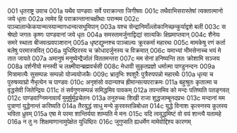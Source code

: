 001	धृतराष्ट्र उवाच
001a	यथैव पाण्डवाः सर्वे पराक्रान्ता जिगीषवः
001c	तथैवाभिसरास्तेषां त्यक्तात्मानो जये धृताः
002a	त्वमेव हि पराक्रान्तानाचक्षीथाः परान्मम
002c	पाञ्चालान्केकयान्मत्स्यान्मागधान्वत्सभूमिपान्
003a	यश्च सेन्द्रानिमाँल्लोकानिच्छन्कुर्याद्वशे बली
003c	स श्रेष्ठो जगतः कृष्णः पाण्डवानां जये धृतः
004a	समस्तामर्जुनाद्विद्यां सात्यकिः क्षिप्रमाप्तवान्
004c	शैनेयः समरे स्थाता बीजवत्प्रवपञ्शरान्
005a	धृष्टद्युम्नश्च पाञ्चाल्यः क्रूरकर्मा महारथः
005c	मामकेषु रणं कर्ता बलेषु परमास्त्रवित्
006a	युधिष्ठिरस्य च क्रोधादर्जुनस्य च विक्रमात्
006c	यमाभ्यां भीमसेनाच्च भयं मे तात जायते
007a	अमानुषं मनुष्येन्द्रैर्जालं विततमन्तरा
007c	मम सेनां हनिष्यन्ति ततः क्रोशामि सञ्जय
008a	दर्शनीयो मनस्वी च लक्ष्मीवान्ब्रह्मवर्चसी
008c	मेधावी सुकृतप्रज्ञो धर्मात्मा पाण्डुनन्दनः
009a	मित्रामात्यैः सुसम्पन्नः सम्पन्नो योज्ययोजकैः
009c	भ्रातृभिः श्वशुरैः पुत्रैरुपपन्नो महारथैः
010a	धृत्या च पुरुषव्याघ्रो नैभृत्येन च पाण्डवः
010c	अनृशंसो वदान्यश्च ह्रीमान्सत्यपराक्रमः
011a	बहुश्रुतः कृतात्मा च वृद्धसेवी जितेन्द्रियः
011c	तं सर्वगुणसम्पन्नं समिद्धमिव पावकम्
012a	तपन्तमिव को मन्दः पतिष्यति पतङ्गवत्
012c	पाण्डवाग्निमनावार्यं मुमूर्षुर्मूढचेतनः
013a	तनुरुच्चः शिखी राजा शुद्धजाम्बूनदप्रभः
013c	मन्दानां मम पुत्राणां युद्धेनान्तं करिष्यति
014a	तैरयुद्धं साधु मन्ये कुरवस्तन्निबोधत
014c	युद्धे विनाशः कृत्स्नस्य कुलस्य भविता ध्रुवम्
015a	एषा मे परमा शान्तिर्यया शाम्यति मे मनः
015c	यदि त्वयुद्धमिष्टं वो वयं शान्त्यै यतामहे
016a	न तु नः शिक्षमाणानामुपेक्षेत युधिष्ठिरः
016c	जुगुप्सति ह्यधर्मेण मामेवोद्दिश्य कारणम्
